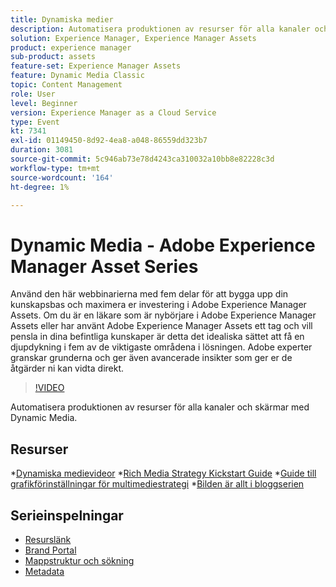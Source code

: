 ```yaml
---
title: Dynamiska medier
description: Automatisera produktionen av resurser för alla kanaler och skärmar
solution: Experience Manager, Experience Manager Assets
product: experience manager
sub-product: assets
feature-set: Experience Manager Assets
feature: Dynamic Media Classic
topic: Content Management
role: User
level: Beginner
version: Experience Manager as a Cloud Service
type: Event
kt: 7341
exl-id: 01149450-8d92-4ea8-a048-86559dd323b7
duration: 3081
source-git-commit: 5c946ab73e78d4243ca310032a10bb8e82228c3d
workflow-type: tm+mt
source-wordcount: '164'
ht-degree: 1%

---
```


# Dynamic Media - Adobe Experience Manager Asset Series

Använd den här webbinarierna med fem delar för att bygga upp din kunskapsbas och maximera er investering i Adobe Experience Manager Assets. Om du är en läkare som är nybörjare i Adobe Experience Manager Assets eller har använt Adobe Experience Manager Assets ett tag och vill pensla in dina befintliga kunskaper är detta det idealiska sättet att få en djupdykning i fem av de viktigaste områdena i lösningen. Adobe experter granskar grunderna och ger även avancerade insikter som ger er de åtgärder ni kan vidta direkt.

>[!VIDEO](https://video.tv.adobe.com/v/332132/?quality=12&learn=on&hidetitle=true)

Automatisera produktionen av resurser för alla kanaler och skärmar med Dynamic Media.

## Resurser

*[Dynamiska medievideor](https://experienceleague.adobe.com/docs/experience-manager-learn/assets/dynamic-media/dynamic-media-overview-feature-video-use.html?lang=sv-SE#dynamic-media)
*[Rich Media Strategy Kickstart Guide](https://www.adobe.com/content/dam/www/us/en/experience-manager/pdfs/dynamic-media-kickstart-guide-2019.pdf)
*[Guide till grafikförinställningar för multimediestrategi](https://www.adobe.com/content/dam/www/us/en/experience-manager/pdfs/dynamic-media-image-preset-guide.pdf)
*[Bilden är allt i bloggserien](https://business.adobe.com/blog/basics/image-is-everything-part-1-has-your-rich-media-strategy-expired)

## Serieinspelningar

* [Resurslänk](asset-link.md)
* [Brand Portal](brand-portal.md)
* [Mappstruktur och sökning](folder-structure-search.md)
* [Metadata](metadata.md)
